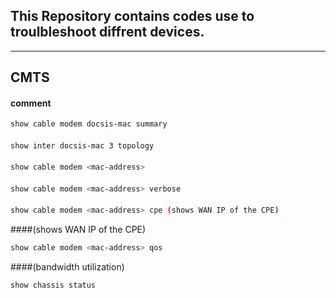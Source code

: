 ## This Repository contains codes use to troulbleshoot diffrent devices.

-----
## CMTS
#### comment
```bash
show cable modem docsis-mac summary 
```
####
```bash
show inter docsis-mac 3 topology 
```
####
```bash
show cable modem <mac-address> 
```
####
```bash
show cable modem <mac-address> verbose
```
####
```bash
show cable modem <mac-address> cpe (shows WAN IP of the CPE) 
```
####(shows WAN IP of the CPE)
```bash
show cable modem <mac-address> qos 
```
####(bandwidth utilization)
```bash
show chassis status
```
####

